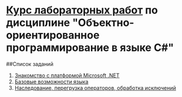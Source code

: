 # [Курс лабораторных работ](https://makshladki.github.io/CSharpOOP/dist/index.html "Курс лабораторных работ") по дисциплине "Объектно-ориентированное программирование в языке C#"


##Список заданий
1. [Знакомство с платформой Microsoft .NET](https://makshladki.github.io/CSharpOOP/dist/task/Introduction/Introduction.pdf "Знакомство с платформой Microsoft .NET")
2. [Базовые возможности языка](https://makshladki.github.io/CSharpOOP/dist/task/BasicFeature/BasicFeature.pdf "Базовые возможности языка")
3. [Наследование, перегрузка операторов, обработка исключений](https://makshladki.github.io/CSharpOOP/dist/task/Inheritance/Inheritance.pdf "Наследование, перегрузка операторов, обработка исключений")
